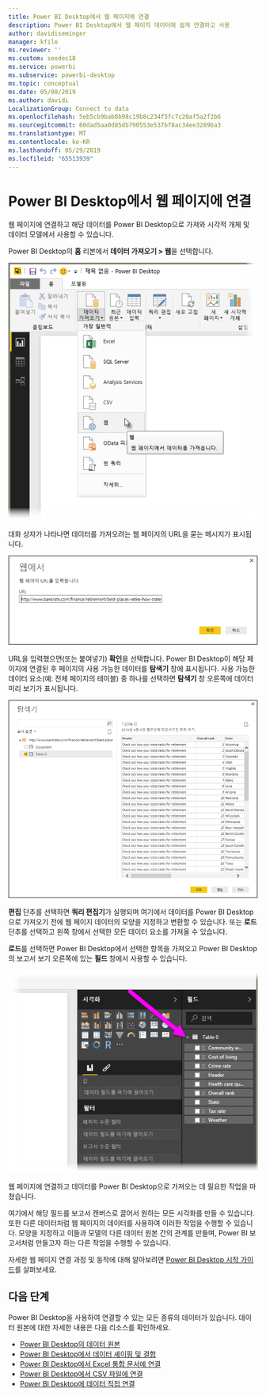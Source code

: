 ```yaml
---
title: Power BI Desktop에서 웹 페이지에 연결
description: Power BI Desktop에서 웹 페이지 데이터에 쉽게 연결하고 사용
author: davidiseminger
manager: kfile
ms.reviewer: ''
ms.custom: seodec18
ms.service: powerbi
ms.subservice: powerbi-desktop
ms.topic: conceptual
ms.date: 05/08/2019
ms.author: davidi
LocalizationGroup: Connect to data
ms.openlocfilehash: 5eb5cb9bab8b98c19b8c234f5fc7c20af5a2f2b6
ms.sourcegitcommit: 60dad5aa0d85db790553e537bf8ac34ee3289ba3
ms.translationtype: MT
ms.contentlocale: ko-KR
ms.lasthandoff: 05/29/2019
ms.locfileid: "65513939"
---
```

# <a name="connect-to-a-web-page-from-power-bi-desktop"></a>Power BI Desktop에서 웹 페이지에 연결
웹 페이지에 연결하고 해당 데이터를 Power BI Desktop으로 가져와 시각적 개체 및 데이터 모델에서 사용할 수 있습니다.

Power BI Desktop의 **홈** 리본에서 **데이터 가져오기 > 웹**을 선택합니다.

![](media/desktop-connect-to-web/connect-to-web_1.png)

대화 상자가 나타나면 데이터를 가져오려는 웹 페이지의 URL을 묻는 메시지가 표시됩니다.

![](media/desktop-connect-to-web/connect-to-web_2.png)

URL을 입력했으면(또는 붙여넣기) **확인**을 선택합니다. Power BI Desktop이 해당 페이지에 연결된 후 페이지의 사용 가능한 데이터를 **탐색기** 창에 표시됩니다. 사용 가능한 데이터 요소(예: 전체 페이지의 테이블) 중 하나를 선택하면 **탐색기** 창 오른쪽에 데이터 미리 보기가 표시됩니다.

![](media/desktop-connect-to-web/connect-to-web_3.png)

**편집** 단추를 선택하면 **쿼리 편집기**가 실행되며 여기에서 데이터를 Power BI Desktop으로 가져오기 전에 웹 페이지 데이터의 모양을 지정하고 변환할 수 있습니다. 또는 **로드** 단추를 선택하고 왼쪽 창에서 선택한 모든 데이터 요소를 가져올 수 있습니다.

**로드**를 선택하면 Power BI Desktop에서 선택한 항목을 가져오고 Power BI Desktop의 보고서 보기 오른쪽에 있는 **필드** 창에서 사용할 수 있습니다.

![](media/desktop-connect-to-web/connect-to-web_4.png)

웹 페이지에 연결하고 데이터를 Power BI Desktop으로 가져오는 데 필요한 작업을 마쳤습니다.

여기에서 해당 필드를 보고서 캔버스로 끌어서 원하는 모든 시각화를 만들 수 있습니다. 또한 다른 데이터처럼 웹 페이지의 데이터를 사용하여 이러한 작업을 수행할 수 있습니다. 모양을 지정하고 이들과 모델의 다른 데이터 원본 간의 관계를 만들며, Power BI 보고서처럼 만들고자 하는 다른 작업을 수행할 수 있습니다.

자세한 웹 페이지 연결 과정 및 동작에 대해 알아보려면 [Power BI Desktop 시작 가이드](desktop-getting-started.md)를 살펴보세요.

## <a name="next-steps"></a>다음 단계
Power BI Desktop을 사용하여 연결할 수 있는 모든 종류의 데이터가 있습니다. 데이터 원본에 대한 자세한 내용은 다음 리소스를 확인하세요.

* [Power BI Desktop의 데이터 원본](desktop-data-sources.md)
* [Power BI Desktop에서 데이터 셰이핑 및 결합](desktop-shape-and-combine-data.md)
* [Power BI Desktop에서 Excel 통합 문서에 연결](desktop-connect-excel.md)   
* [Power BI Desktop에서 CSV 파일에 연결](desktop-connect-csv.md)   
* [Power BI Desktop에 데이터 직접 연결](desktop-enter-data-directly-into-desktop.md)   

